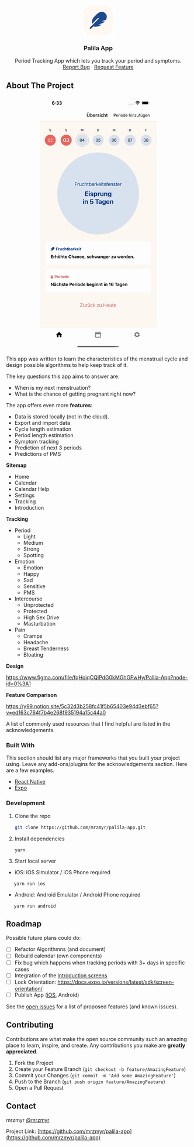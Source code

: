 <br />
<p align="center">
  <a href="https://github.com/mrzmyr/palila-app">
    <img src="./assets/docs/icon.png" alt="Logo" width="80" height="80">
  </a>

  <h3 align="center">Palila App</h3>

  <p align="center">
    Period Tracking App which lets you track your period and symptoms.
    <br />
    <a href="https://github.com/mrzmyr/palila-app/issues">Report Bug</a>
    ·
    <a href="https://github.com/mrzmyr/palila-app/issues">Request Feature</a>
  </p>
</p>

## About The Project

<p align="center">
  <img src="./assets/docs/preview.gif">
</p>

This app was written to learn the characteristics of the menstrual cycle and design possible algorithms to help keep track of it.

The key questions this app aims to answer are:

- When is my next menstruation?
- What is the chance of getting pregnant right now?

The app offers even more **features**:

- Data is stored locally (not in the cloud).
- Export and import data
- Cycle length estimation
- Period length estimation
- Symptom tracking
- Prediction of next 3 periods
- Predictions of PMS

**Sitemap**

- Home
- Calendar
- Calendar Help
- Settings
- Tracking
- Introduction

**Tracking**

- Period
  - Light
  - Medium
  - Strong
  - Spotting
- Emotion
  - Emotion
  - Happy
  - Sad
  - Sensitive
  - PMS
- Intercourse
  - Unprotected
  - Protected
  - High Sex Drive
  - Masturbation
- Pain
  - Cramps
  - Headache
  - Breast Tenderness
  - Bloating

**Design**

https://www.figma.com/file/fqHoiqCQIPdG0kMGhGFwHy/Palila-App?node-id=0%3A1

**Feature Comparison**

https://y99.notion.site/5c32d3b258fc41f5b65403e94d3ebf65?v=ed163c764f7b4e268f935194a15c44a0

A list of commonly used resources that I find helpful are listed in the acknowledgements.

### Built With

This section should list any major frameworks that you built your project using. Leave any add-ons/plugins for the acknowledgements section. Here are a few examples.

* [React Native](https://reactnative.dev/)
* [Expo](https://expo.dev/)

### Development

1. Clone the repo
   ```sh
   git clone https://github.com/mrzmyr/palila-app.git
   ```
2. Install dependencies
   ```JS
   yarn
   ```
3. Start local server

- iOS: iOS Simulator / iOS Phone required
```JS
   yarn run ios
   ```

- Android: Android Emulator / Android Phone required
```JS
   yarn run android
   ```

## Roadmap

Possible future plans could do:

- [ ] Refactor Algorithmns (and document)
- [ ] Rebuild calendar (own components)
- [ ] Fix bug which happens when tracking periods with 3+ days in specific cases
- [ ] Integration of the [introduction screens](screens/IntroScreen.tsx)
- [ ] Lock Orientation: https://docs.expo.io/versions/latest/sdk/screen-orientation/
- [ ] Publish App ([iOS](https://developer.apple.com/app-store/review/#common-app-rejections), Android)

See the [open issues](https://github.com/mrzmyr/palila-app/issues) for a list of proposed features (and known issues).

## Contributing

Contributions are what make the open source community such an amazing place to learn, inspire, and create. Any contributions you make are **greatly appreciated**.

1. Fork the Project
2. Create your Feature Branch (`git checkout -b feature/AmazingFeature`)
3. Commit your Changes (`git commit -m 'Add some AmazingFeature'`)
4. Push to the Branch (`git push origin feature/AmazingFeature`)
5. Open a Pull Request

## Contact

mrzmyr [@mrzmyr](https://twitter.com/mrzmyr)

Project Link: [https://github.com/mrzmyr/palila-app](https://github.com/mrzmyr/palila-app)
